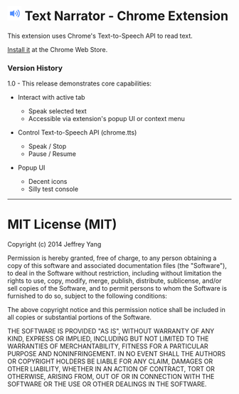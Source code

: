 ![Icon](img/speak32.png) Text Narrator - Chrome Extension
=======================
This extension uses Chrome's Text-to-Speech API to read text.

[Install it](https://chrome.google.com/webstore/detail/text-narrator/gmachijmpknamgdoelcmkcepbjilhfoe) at the Chrome Web Store.

### Version History

1.0 - This release demonstrates core capabilities:

* Interact with active tab
  * Speak selected text
  * Accessible via extension's popup UI or context menu

* Control Text-to-Speech API (chrome.tts)
  * Speak / Stop
  * Pause / Resume

* Popup UI
  * Decent icons
  * Silly test console

---
MIT License (MIT)
=======================
Copyright (c) 2014 Jeffrey Yang

Permission is hereby granted, free of charge, to any person obtaining a copy
of this software and associated documentation files (the "Software"), to deal
in the Software without restriction, including without limitation the rights
to use, copy, modify, merge, publish, distribute, sublicense, and/or sell
copies of the Software, and to permit persons to whom the Software is
furnished to do so, subject to the following conditions:

The above copyright notice and this permission notice shall be included in
all copies or substantial portions of the Software.

THE SOFTWARE IS PROVIDED "AS IS", WITHOUT WARRANTY OF ANY KIND, EXPRESS OR
IMPLIED, INCLUDING BUT NOT LIMITED TO THE WARRANTIES OF MERCHANTABILITY,
FITNESS FOR A PARTICULAR PURPOSE AND NONINFRINGEMENT. IN NO EVENT SHALL THE
AUTHORS OR COPYRIGHT HOLDERS BE LIABLE FOR ANY CLAIM, DAMAGES OR OTHER
LIABILITY, WHETHER IN AN ACTION OF CONTRACT, TORT OR OTHERWISE, ARISING FROM,
OUT OF OR IN CONNECTION WITH THE SOFTWARE OR THE USE OR OTHER DEALINGS IN
THE SOFTWARE.
